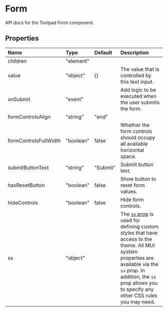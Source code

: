 <!-- This file has been auto-generated using `yarn docs:build:api`. -->

# Form

<p class="description">API docs for the Toolpad Form component.</p>

## Properties

| Name                                                 | Type                                     | Default                                    | Description                                                                                                                                                                                                                                                                          |
| :--------------------------------------------------- | :--------------------------------------- | :----------------------------------------- | :----------------------------------------------------------------------------------------------------------------------------------------------------------------------------------------------------------------------------------------------------------------------------------- |
| <span class="prop-name">children</span>              | <span class="prop-type">"element"</span> |                                            |                                                                                                                                                                                                                                                                                      |
| <span class="prop-name">value</span>                 | <span class="prop-type">"object"</span>  | <span class="prop-default">{}</span>       | The value that is controlled by this text input.                                                                                                                                                                                                                                     |
| <span class="prop-name">onSubmit</span>              | <span class="prop-type">"event"</span>   |                                            | Add logic to be executed when the user submits the form.                                                                                                                                                                                                                             |
| <span class="prop-name">formControlsAlign</span>     | <span class="prop-type">"string"</span>  | <span class="prop-default">"end"</span>    |                                                                                                                                                                                                                                                                                      |
| <span class="prop-name">formControlsFullWidth</span> | <span class="prop-type">"boolean"</span> | <span class="prop-default">false</span>    | Whether the form controls should occupy all available horizontal space.                                                                                                                                                                                                              |
| <span class="prop-name">submitButtonText</span>      | <span class="prop-type">"string"</span>  | <span class="prop-default">"Submit"</span> | Submit button text.                                                                                                                                                                                                                                                                  |
| <span class="prop-name">hasResetButton</span>        | <span class="prop-type">"boolean"</span> | <span class="prop-default">false</span>    | Show button to reset form values.                                                                                                                                                                                                                                                    |
| <span class="prop-name">hideControls</span>          | <span class="prop-type">"boolean"</span> | <span class="prop-default">false</span>    | Hide form controls.                                                                                                                                                                                                                                                                  |
| <span class="prop-name">sx</span>                    | <span class="prop-type">"object"</span>  |                                            | The [`sx` prop](https://mui.com/system/getting-started/the-sx-prop/) is used for defining custom styles that have access to the theme. All MUI system properties are available via the `sx` prop. In addition, the `sx` prop allows you to specify any other CSS rules you may need. |
